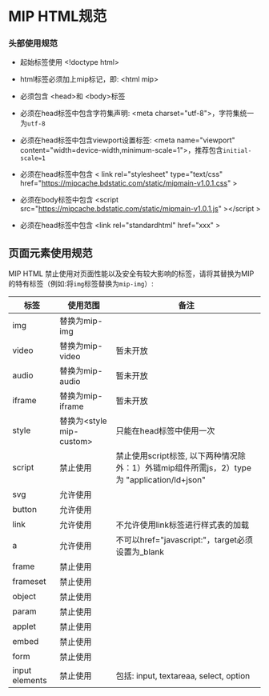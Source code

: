 # MIP HTML规范

### 头部使用规范

- 起始标签使用 &lt;!doctype html&gt;

- html标签必须加上mip标记，即:  &lt;html mip&gt;

- 必须包含 &lt;head&gt;和  &lt;body&gt;标签

- 必须在head标签中包含字符集声明:  &lt;meta charset="utf-8"&gt;，字符集统一为`utf-8`

- 必须在head标签中包含viewport设置标签:  &lt;meta name="viewport" content="width=device-width,minimum-scale=1"&gt;，推荐包含`initial-scale=1`

- 必须在head标签中包含 &lt; link rel="stylesheet" type="text/css" href="https://mipcache.bdstatic.com/static/mipmain-v1.0.1.css" &gt;

- 必须在body标签中包含 &lt;script src="https://mipcache.bdstatic.com/static/mipmain-v1.0.1.js" &gt;&lt;/script &gt;

- 必须在head标签中包含 &lt;link rel="standardhtml" href="xxx" &gt;

## 页面元素使用规范

MIP HTML 禁止使用对页面性能以及安全有较大影响的标签，请将其替换为MIP的特有标签（例如:将`img`标签替换为`mip-img`）:

|标签|使用范围|备注|
|--|--|--|
|img	|替换为mip-img||
|video	|替换为mip-video|暂未开放|
|audio	|替换为mip-audio|暂未开放|
|iframe	|替换为mip-iframe|暂未开放|
|style	|替换为&lt;style mip-custom&gt;|只能在head标签中使用一次|
|script |禁止使用|禁止使用script标签, 以下两种情况除外：1）外链mip组件所需js，2）type为 "application/ld+json"|
|svg	|允许使用||
|button	|允许使用||
|link	|允许使用|不允许使用link标签进行样式表的加载|
|a	    |允许使用|不可以href="javascript:"，target必须设置为_blank|
|frame	|禁止使用||
|frameset|	禁止使用||
|object	|禁止使用||
|param	|禁止使用||
|applet	|禁止使用||
|embed	|禁止使用||
|form	|禁止使用||
|input elements	|禁止使用|包括: input, textareaa, select, option|


